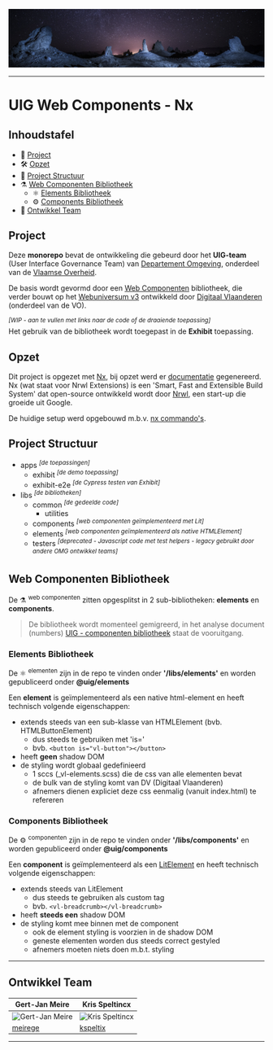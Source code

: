 ![omgeving](docs/image/omgeving.png)

<hr>

# UIG Web Components - Nx

## Inhoudstafel

- 🚀 [Project](#project)
- 🛠 [Opzet](#opzet)
- 📒 [Project Structuur](#project-structuur)
- ⚗ [Web Componenten Bibliotheek](#web-componenten-bibliotheek)
    - ⚛ [Elements Bibliotheek](#elements-bibliotheek)
    - ⚙ [Components Bibliotheek](#components-bibliotheek)
- 👥 [Ontwikkel Team](#ontwikkel-team)

## Project

Deze __monorepo__ bevat de ontwikkeling die gebeurd door het __UIG-team__ (User Interface Governance Team)
van [Departement Omgeving](https://omgeving.vlaanderen.be/), onderdeel van
de [Vlaamse Overheid](https://www.vlaanderen.be/).

De basis wordt gevormd door een [Web Componenten](https://developer.mozilla.org/en-US/docs/Web/Web_Components)
bibliotheek, die verder bouwt op het [Webuniversum v3](https://overheid.vlaanderen.be/webuniversum/v3/) ontwikkeld
door [Digitaal Vlaanderen](https://www.vlaanderen.be/digitaal-vlaanderen) (onderdeel van de VO).

<sup>_[WIP - aan te vullen met links naar de code of de draaiende toepassing]_</sup>\
Het gebruik van de bibliotheek wordt toegepast in de __Exhibit__ toepassing.

## Opzet

Dit project is opgezet met [Nx](https://nx.dev/), bij opzet werd er [documentatie](docs/md/nx-nrwl.md) gegenereerd.
Nx (wat staat voor Nrwl Extensions) is een 'Smart, Fast and Extensible Build System' dat open-source ontwikkeld wordt
door [Nrwl](https://github.com/nrwl), een start-up die groeide uit Google.

De huidige setup werd opgebouwd m.b.v. [nx commando's](docs/md/nx-setup.md).

## Project Structuur

- apps <sup>_[de toepassingen]_</sup>
    - exhibit <sup>_[de demo toepassing]_</sup>
    - exhibit-e2e <sup>_[de Cypress testen van Exhibit]_</sup>
- libs <sup>_[de bibliotheken]_</sup>
    - common <sup>_[de gedeelde code]_</sup>
        - utilities
    - components <sup>_[web componenten geïmplementeerd met Lit]_</sup>
    - elements <sup>_[web componenten geïmplementeerd als native HTMLElement]_</sup>
    - testers <sup>_[deprecated - Javascript code met test helpers - legacy gebruikt door andere OMG ontwikkel teams]_</sup>

## Web Componenten Bibliotheek

De ⚗ <sup>web componenten</sup> zitten opgesplitst in 2 sub-bibliotheken: __elements__ en __components__.

> De bibliotheek wordt momenteel gemigreerd, in het analyse document
> (numbers) [UIG - componenten bibliotheek](docs/numbers/UIG%20-%20componenten%20bibliotheek.numbers) staat de
> vooruitgang.

### Elements Bibliotheek

De ⚛ <sup>elementen</sup> zijn in de repo te vinden onder __'/libs/elements'__ en worden gepubliceerd onder __@uig/elements__

Een __element__ is geïmplementeerd als een native html-element en heeft technisch volgende eigenschappen:
- extends steeds van een sub-klasse van HTMLElement (bvb. HTMLButtonElement)
  - dus steeds te gebruiken met 'is='
  - bvb. `<button is="vl-button"></button>`
- heeft __geen__ shadow DOM
- de styling wordt globaal gedefinieerd
  - 1 sccs (_vl-elements.scss) die de css van alle elementen bevat
  - de bulk van de styling komt van DV (Digitaal Vlaanderen)
  - afnemers dienen expliciet deze css eenmalig (vanuit index.html) te refereren

### Components Bibliotheek

De ⚙ <sup>componenten</sup> zijn in de repo te vinden onder __'/libs/components'__ en worden gepubliceerd onder __@uig/components__

Een __component__ is geïmplementeerd als een [LitElement](https://lit.dev/docs/api/LitElement/) en heeft technisch volgende eigenschappen:
- extends steeds van LitElement
  - dus steeds te gebruiken als custom tag
  - bvb. `<vl-breadcrumb></vl-breadcrumb>`
- heeft __steeds een__ shadow DOM
- de styling komt mee binnen met de component
  - ook de element styling is voorzien in de shadow DOM
  - geneste elementen worden dus steeds correct gestyled
  - afnemers moeten niets doen m.b.t. styling

<hr>

## Ontwikkel Team

| Gert-Jan Meire                                                            | Kris Speltincx                                                             |
|---------------------------------------------------------------------------|----------------------------------------------------------------------------|
| ![Gert-Jan Meire](https://avatars.githubusercontent.com/u/30627591?s=160) | ![Kris Speltincx](https://avatars.githubusercontent.com/u/110020569?s=160) |
| [meirege](https://github.com/meirege)                                     | [kspeltix](https://github.com/kspeltix)                                    |

<hr>
